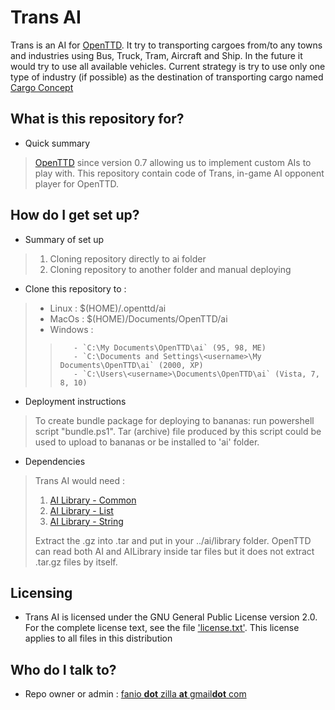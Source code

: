 # Trans AI

Trans is an AI for [OpenTTD](www.openttd.org). It try to transporting cargoes from/to any towns and industries using Bus, Truck, Tram, Aircraft and Ship. In the future it would try to use all available vehicles. Current strategy is try to use only one type of industry (if possible) as the destination of transporting cargo named [Cargo Concept](http://www.openttdcoop.org/wiki/Gametype:Cargo_Concept)

## What is this repository for? ##

* Quick summary
> [OpenTTD](www.openttd.org) since version 0.7 allowing us to implement custom AIs to play with.
> This repository contain code of Trans, in-game AI opponent player for OpenTTD.

## How do I get set up? ##

* Summary of set up
> 1. Cloning repository directly to ai folder
> 2. Cloning repository to another folder and manual deploying
>
* Clone this repository to :
> * Linux : $(HOME)/.openttd/ai
> * MacOs : $(HOME)/Documents/OpenTTD/ai
> * Windows :
>>        - `C:\My Documents\OpenTTD\ai` (95, 98, ME)
>>        - `C:\Documents and Settings\<username>\My Documents\OpenTTD\ai` (2000, XP)
>>        - `C:\Users\<username>\Documents\OpenTTD\ai` (Vista, 7, 8, 10)
>
* Deployment instructions
> To create bundle package for deploying to bananas: run powershell script "bundle.ps1".
> Tar (archive) file produced by this script could be used to upload to bananas or be installed to 'ai' folder.
>
* Dependencies
> Trans AI would need :
> 1. [AI Library - Common ](http://noai.openttd.org/downloads/Libraries/AILibCommon-2.tar.gz)
> 2. [AI Library - List](http://noai.openttd.org/downloads/Libraries/AILibList-3.tar.gz)
> 3. [AI Library - String](http://noai.openttd.org/downloads/Libraries/AILib.String-2.tar.gz)
>
> Extract the .gz into .tar and put in your ../ai/library folder.
> OpenTTD can read both AI and AILibrary inside tar files but it does not extract .tar.gz files by itself.

## Licensing

* Trans AI is licensed under the GNU General Public License version 2.0. For the complete license text, see the file ['license.txt'](https://github.com/fanioz/AI-Trans/blob/master/license.txt). This license applies to all files in this distribution

## Who do I talk to? ##

* Repo owner or admin : [fanio **dot** zilla **at** gmail**dot** com](mailto:fanio.zilla@gmail.com)
